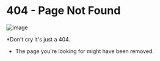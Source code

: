 # 404 - Page Not Found

![image](https://github.com/PyTerminal/pythontutorials/assets/124309800/b9feb8d9-6d18-40eb-8099-25ed50490240)

*Don't cry it's just a 404.

* The page you're looking for might have been removed.
